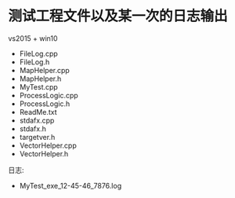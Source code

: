 # 测试工程文件以及某一次的日志输出
vs2015 + win10
* FileLog.cpp  
* FileLog.h
* MapHelper.cpp
* MapHelper.h
* MyTest.cpp
* ProcessLogic.cpp
* ProcessLogic.h
* ReadMe.txt
* stdafx.cpp
* stdafx.h
* targetver.h
* VectorHelper.cpp
* VectorHelper.h

日志:
* MyTest_exe_12-45-46_7876.log
